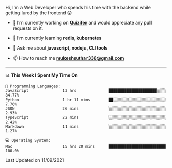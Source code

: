 Hi, I'm a Web Developer who spends his time with the backend while getting lured by the frontend 😜

- 🔭 I’m currently working on **[Quizifer](https://github.com/SutharMukesh/Quizifer/)** and would appreciate any pull requests on it.

- 🌱 I’m currently learning **redis, kubernetes**

- 💬 Ask me about **javascript, nodejs, CLI tools**

- 📫 How to reach me **mukeshsuthar336@gmail.com**

---
<!--START_SECTION:waka-->
📊 **This Week I Spent My Time On** 

```text
💬 Programming Languages: 
JavaScript               13 hrs              █████████████████████░░░░   84.77% 
Python                   1 hr 11 mins        ██░░░░░░░░░░░░░░░░░░░░░░░   7.76% 
JSON                     26 mins             ░░░░░░░░░░░░░░░░░░░░░░░░░   2.93% 
TypeScript               22 mins             ░░░░░░░░░░░░░░░░░░░░░░░░░   2.42% 
Markdown                 11 mins             ░░░░░░░░░░░░░░░░░░░░░░░░░   1.27%

💻 Operating System: 
Mac                      15 hrs 20 mins      █████████████████████████   100.0%

```


 Last Updated on 11/09/2021
<!--END_SECTION:waka-->
